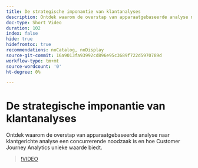 ```yaml
---
title: De strategische imponantie van klantanalyses
description: Ontdek waarom de overstap van apparaatgebaseerde analyse naar klantgerichte analyse een concurrerende noodzaak is en hoe Customer Journey Analytics unieke waarde biedt.
doc-type: Short Video
duration: 102
index: false
hide: true
hidefromtoc: true
recommendations: noCatalog, noDisplay
source-git-commit: 16a9013fa93992cd896e95c3689f722d5970789d
workflow-type: tm+mt
source-wordcount: '0'
ht-degree: 0%

---
```



# De strategische imponantie van klantanalyses

Ontdek waarom de overstap van apparaatgebaseerde analyse naar klantgerichte analyse een concurrerende noodzaak is en hoe Customer Journey Analytics unieke waarde biedt.

<!-- 62_S112_3442459_101_the-strategic-imperative-of-customer-analytics -->
>[!VIDEO](https://video.tv.adobe.com/v/3458322/?learn=on&enablevpops=true)
